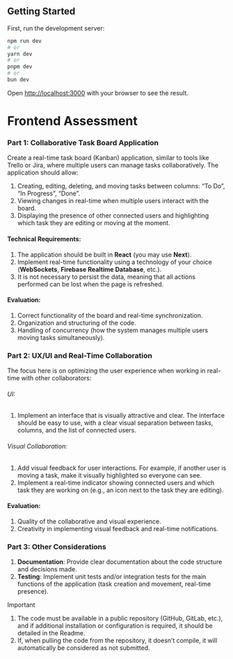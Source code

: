 ## Getting Started

First, run the development server:

```bash
npm run dev
# or
yarn dev
# or
pnpm dev
# or
bun dev
```

Open [http://localhost:3000](http://localhost:3000) with your browser to see the result.

# Frontend Assessment

### Part 1: Collaborative Task Board Application

Create a real-time task board (Kanban) application, similar to tools like Trello or Jira, where multiple users can manage tasks collaboratively. The application should allow:

1. Creating, editing, deleting, and moving tasks between columns: “To Do”, “In Progress”, “Done”.
2. Viewing changes in real-time when multiple users interact with the board.
3. Displaying the presence of other connected users and highlighting which task they are editing or moving at the moment.

#### Technical Requirements:

1. The application should be built in **React** (you may use **Next**).
2. Implement real-time functionality using a technology of your choice (**WebSockets**, **Firebase Realtime Database**, etc.).
3. It is not necessary to persist the data, meaning that all actions performed can be lost when the page is refreshed.

#### Evaluation:

1. Correct functionality of the board and real-time synchronization.
2. Organization and structuring of the code.
3. Handling of concurrency (how the system manages multiple users moving tasks simultaneously).

### Part 2: UX/UI and Real-Time Collaboration

The focus here is on optimizing the user experience when working in real-time with other collaborators:

###### UI:

1. Implement an interface that is visually attractive and clear. The interface should be easy to use, with a clear visual separation between tasks, columns, and the list of connected users.

###### Visual Collaboration:

1. Add visual feedback for user interactions. For example, if another user is moving a task, make it visually highlighted so everyone can see.
2. Implement a real-time indicator showing connected users and which task they are working on (e.g., an icon next to the task they are editing).

#### Evaluation:

1. Quality of the collaborative and visual experience.
2. Creativity in implementing visual feedback and real-time notifications.

### Part 3: Other Considerations

1. **Documentation**: Provide clear documentation about the code structure and decisions made.
2. **Testing**: Implement unit tests and/or integration tests for the main functions of the application (task creation and movement, real-time presence).

> [!IMPORTANT]
> 1. The code must be available in a public repository (GitHub, GitLab, etc.), and if additional installation or configuration is required, it should be detailed in the Readme.
> 2. If, when pulling the code from the repository, it doesn’t compile, it will automatically be considered as not submitted.
